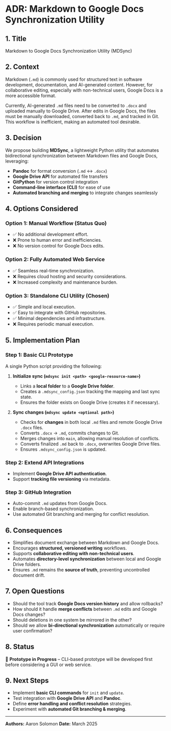 # ADR: Markdown to Google Docs Synchronization Utility

## 1. **Title**

Markdown to Google Docs Synchronization Utility (MDSync)

## 2. **Context**

Markdown (`.md`) is commonly used for structured text in software development, documentation, and AI-generated content. However, for collaborative editing, especially with non-technical users, Google Docs is a more accessible format.

Currently, AI-generated `.md` files need to be converted to `.docx` and uploaded manually to Google Drive. After edits in Google Docs, the files must be manually downloaded, converted back to `.md`, and tracked in Git. This workflow is inefficient, making an automated tool desirable.

## 3. **Decision**

We propose building **MDSync**, a lightweight Python utility that automates bidirectional synchronization between Markdown files and Google Docs, leveraging:

- **Pandoc** for format conversion (`.md` ↔ `.docx`)
- **Google Drive API** for automated file transfers
- **GitPython** for version control integration
- **Command-line interface (CLI)** for ease of use
- **Automated branching and merging** to integrate changes seamlessly

## 4. **Options Considered**

### Option 1: Manual Workflow (Status Quo)

- ✅ No additional development effort.
- ❌ Prone to human error and inefficiencies.
- ❌ No version control for Google Docs edits.

### Option 2: Fully Automated Web Service

- ✅ Seamless real-time synchronization.
- ❌ Requires cloud hosting and security considerations.
- ❌ Increased complexity and maintenance burden.

### Option 3: Standalone CLI Utility (Chosen)

- ✅ Simple and local execution.
- ✅ Easy to integrate with GitHub repositories.
- ✅ Minimal dependencies and infrastructure.
- ❌ Requires periodic manual execution.

## 5. **Implementation Plan**

### **Step 1: Basic CLI Prototype**

A single Python script providing the following:

1. **Initialize sync (`mdsync init <path> <google-resource-name>`)**
   - Links a **local folder** to a **Google Drive folder**.
   - Creates a `.mdsync_config.json` tracking the mapping and last sync state.
   - Ensures the folder exists on Google Drive (creates it if necessary).

2. **Sync changes (`mdsync update <optional path>`)**
   - Checks for **changes** in both local `.md` files and remote Google Drive `.docx` files.
   - Converts `.docx` → `.md`, commits changes to Git.
   - Merges changes into `main`, allowing manual resolution of conflicts.
   - Converts finalized `.md` back to `.docx`, overwrites Google Drive files.
   - Ensures `.mdsync_config.json` is updated.

### **Step 2: Extend API Integrations**

- Implement **Google Drive API authentication**.
- Support **tracking file versioning** via metadata.

### **Step 3: GitHub Integration**

- Auto-commit `.md` updates from Google Docs.
- Enable branch-based synchronization.
- Use automated Git branching and merging for conflict resolution.

## 6. **Consequences**

- Simplifies document exchange between Markdown and Google Docs.
- Encourages **structured, versioned writing** workflows.
- Supports **collaborative editing with non-technical users**.
- Automates **directory-level synchronization** between local and Google Drive folders.
- Ensures `.md` remains the **source of truth**, preventing uncontrolled document drift.

## 7. **Open Questions**

- Should the tool track **Google Docs version history** and allow rollbacks?
- How should it handle **merge conflicts** between `.md` edits and Google Docs changes?
- Should deletions in one system be mirrored in the other?
- Should we allow **bi-directional synchronization** automatically or require user confirmation?

## 8. **Status**

🚧 **Prototype in Progress** – CLI-based prototype will be developed first before considering a GUI or web service.

## 9. **Next Steps**

- Implement **basic CLI commands** for `init` and `update`.
- Test integration with **Google Drive API** and **Pandoc**.
- Define **error handling and conflict resolution** strategies.
- Experiment with **automated Git branching & merging**.

---
**Authors:** Aaron Solomon
**Date:** March 2025
